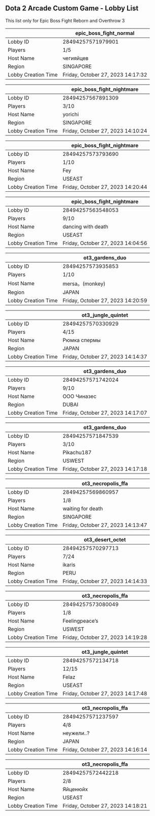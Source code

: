 ## Dota 2 Arcade Custom Game - Lobby List

This list only for Epic Boss Fight Reborn and Overthrow 3

|  | epic_boss_fight_normal |
| ------ | ------ |
| Lobby ID | 28494257571979901 |
| Players | 1/5 |
| Host Name | чегияйцев |
| Region | SINGAPORE |
| Lobby Creation Time | Friday, October 27, 2023 14:17:32 |


|  | epic_boss_fight_nightmare |
| ------ | ------ |
| Lobby ID | 28494257567891309 |
| Players | 3/10 |
| Host Name | yorichi |
| Region | SINGAPORE |
| Lobby Creation Time | Friday, October 27, 2023 14:10:24 |


|  | epic_boss_fight_nightmare |
| ------ | ------ |
| Lobby ID | 28494257573793690 |
| Players | 1/10 |
| Host Name | Fey |
| Region | USEAST |
| Lobby Creation Time | Friday, October 27, 2023 14:20:44 |


|  | epic_boss_fight_nightmare |
| ------ | ------ |
| Lobby ID | 28494257563548053 |
| Players | 9/10 |
| Host Name | dancing with death |
| Region | USEAST |
| Lobby Creation Time | Friday, October 27, 2023 14:04:56 |


|  | ot3_gardens_duo |
| ------ | ------ |
| Lobby ID | 28494257573935853 |
| Players | 1/10 |
| Host Name | mersa。(monkey) |
| Region | JAPAN |
| Lobby Creation Time | Friday, October 27, 2023 14:20:59 |


|  | ot3_jungle_quintet |
| ------ | ------ |
| Lobby ID | 28494257570330929 |
| Players | 4/15 |
| Host Name | Рюмка спермы |
| Region | JAPAN |
| Lobby Creation Time | Friday, October 27, 2023 14:14:37 |


|  | ot3_gardens_duo |
| ------ | ------ |
| Lobby ID | 28494257571742024 |
| Players | 9/10 |
| Host Name | ООО Чиназес |
| Region | DUBAI |
| Lobby Creation Time | Friday, October 27, 2023 14:17:07 |


|  | ot3_gardens_duo |
| ------ | ------ |
| Lobby ID | 28494257571847539 |
| Players | 3/10 |
| Host Name | Pikachu187 |
| Region | USWEST |
| Lobby Creation Time | Friday, October 27, 2023 14:17:18 |


|  | ot3_necropolis_ffa |
| ------ | ------ |
| Lobby ID | 28494257569860957 |
| Players | 1/8 |
| Host Name | waiting for death |
| Region | SINGAPORE |
| Lobby Creation Time | Friday, October 27, 2023 14:13:47 |


|  | ot3_desert_octet |
| ------ | ------ |
| Lobby ID | 28494257570297713 |
| Players | 7/24 |
| Host Name | ikaris |
| Region | PERU |
| Lobby Creation Time | Friday, October 27, 2023 14:14:33 |


|  | ot3_necropolis_ffa |
| ------ | ------ |
| Lobby ID | 28494257573080049 |
| Players | 1/8 |
| Host Name | Feelingpeace’s |
| Region | USWEST |
| Lobby Creation Time | Friday, October 27, 2023 14:19:28 |


|  | ot3_jungle_quintet |
| ------ | ------ |
| Lobby ID | 28494257572134718 |
| Players | 12/15 |
| Host Name | Felaz |
| Region | USEAST |
| Lobby Creation Time | Friday, October 27, 2023 14:17:48 |


|  | ot3_necropolis_ffa |
| ------ | ------ |
| Lobby ID | 28494257571237597 |
| Players | 4/8 |
| Host Name | неужели..? |
| Region | JAPAN |
| Lobby Creation Time | Friday, October 27, 2023 14:16:14 |


|  | ot3_necropolis_ffa |
| ------ | ------ |
| Lobby ID | 28494257572442218 |
| Players | 2/8 |
| Host Name | Яйценюйх |
| Region | USEAST |
| Lobby Creation Time | Friday, October 27, 2023 14:18:21 |


